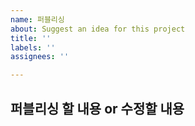 ```yaml
---
name: 퍼블리싱
about: Suggest an idea for this project
title: ''
labels: ''
assignees: ''

---
```


## 퍼블리싱 할 내용 or 수정할 내용
